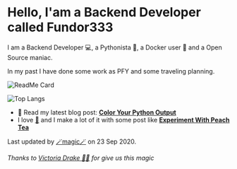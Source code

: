 
# Hello, I'am a Backend Developer called Fundor333

I am a Backend Developer 💻, a Pythonista 🐍, a Docker user 🐋 and a Open Source maniac.

In my past I have done some work as PFY and some traveling planning.

![ReadMe Card](https://github-readme-stats.vercel.app/api?username=fundor333&show_icons=true&theme=nord&count_private=true)


![Top Langs](https://github-readme-stats.vercel.app/api/top-langs/?username=fundor333&theme=nord&count_private=true)
- 📰 Read my latest blog post: **[Color Your Python Output](https://fundor333.com/post/2020/color-your-python-output/)**
- I love [🍵](https://digitaltearoom.com/) and I make a lot of it with some post like **[Experiment With Peach Tea](https://digitaltearoom.com/post/2020/experiment-with-peach-tea/)**

Last updated by [🪄magic🪄](https://victoria.dev/blog/go-automate-your-github-profile-readme/) on 23 Sep 2020.

*Thanks to [Victoria Drake 🧙‍♀️](https://victoria.dev/blog/go-automate-your-github-profile-readme/) for give us this magic*
